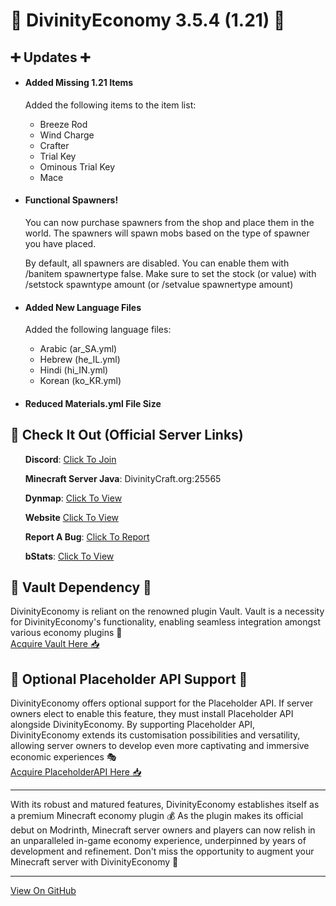 <h1>🚀 DivinityEconomy 3.5.4 (1.21) 🚀</h1>
<h2>➕ Updates ➕</h2>
<ul>
<li>
    <h4>Added Missing 1.21 Items</h4>
    <p>Added the following items to the item list:</p>
    <ul>
        <li>Breeze Rod</li>
        <li>Wind Charge</li>
        <li>Crafter</li>
        <li>Trial Key
        <li>Ominous Trial Key</li>
        <li>Mace</li>
    </ul>
</li>
<li>
    <h4>Functional Spawners!</h4>
    <p>You can now purchase spawners from the shop and place them in the world. The spawners will spawn mobs based on the type of spawner you have placed.</p>
    <p>By default, all spawners are disabled. You can enable them with /banitem spawnertype false. Make sure to set the stock (or value) with /setstock spawntype amount (or /setvalue spawnertype amount)</p>
</li>
<li>
    <h4>Added New Language Files</h4>
    <p>Added the following language files:</p>
    <ul>
        <li>Arabic (ar_SA.yml)</li>
        <li>Hebrew (he_IL.yml)</li>
        <li>Hindi (hi_IN.yml)</li>
        <li>Korean (ko_KR.yml)</li>
    </ul>
</li>
<li>
    <h4>Reduced Materials.yml File Size</h4>
</li>
</ul>
<h2>🚀 Check It Out (Official Server Links)</h2>
<ul>
    <p><strong>Discord</strong>: <a href="https://discord.com/invite/K7DY6UD" target="_blank" rel="noopener noreferrer">Click To Join</a></p>
    <p><strong>Minecraft Server Java</strong>: DivinityCraft.org:25565</p>
    <p><strong>Dynmap</strong>: <a href="http://Play.DivinityCraft.org:25566" target="_blank" rel="noopener noreferrer">Click To View</a></p>
    <p><strong>Website</strong> <a href="http://DivinityCraft.org" target="_blank" rel="noopener noreferrer">Click To View</a></p>
    <p><strong>Report A Bug</strong>: <a href="https://github.com/HTTPStanley/DivinityEconomy/issues" target="_blank" rel="noopener noreferrer">Click To Report</a></p>
    <p><strong>bStats</strong>: <a href="https://bstats.org/plugin/bukkit/Divinity%20Economy/22013" target="_blank" rel="noopener noreferrer">Click To View</a></p>
</ul>
<h2>💾 Vault Dependency 💾</h2>
<p>DivinityEconomy is reliant on the renowned plugin Vault. Vault is a necessity for DivinityEconomy's functionality, enabling seamless integration amongst various economy plugins 🔁<br><a href="https://www.spigotmc.org/resources/vault.34315/" target="_blank" rel="noopener noreferrer">Acquire Vault Here 📥</a></p>
<h2>🔌 Optional Placeholder API Support 🔌</h2>
<p>DivinityEconomy offers optional support for the Placeholder API. If server owners elect to enable this feature, they must install Placeholder API alongside DivinityEconomy. By supporting Placeholder API, DivinityEconomy extends its customisation possibilities and versatility, allowing server owners to develop even more captivating and immersive economic experiences 🎭<br><a href="https://www.spigotmc.org/resources/placeholderapi.6245" target="_blank" rel="noopener noreferrer">Acquire PlaceholderAPI Here 📥</a></p>
<hr>
<p>With its robust and matured features, DivinityEconomy establishes itself as a premium Minecraft economy plugin 💰 As the plugin makes its official debut on Modrinth, Minecraft server owners and players can now relish in an unparalleled in-game economy experience, underpinned by years of development and refinement. Don't miss the opportunity to augment your Minecraft server with DivinityEconomy 🎉</p>
<hr>
<a href="https://github.com/HTTPStanley/DivinityEconomy" target="_blank" rel="noopener noreferrer">View On GitHub</a>